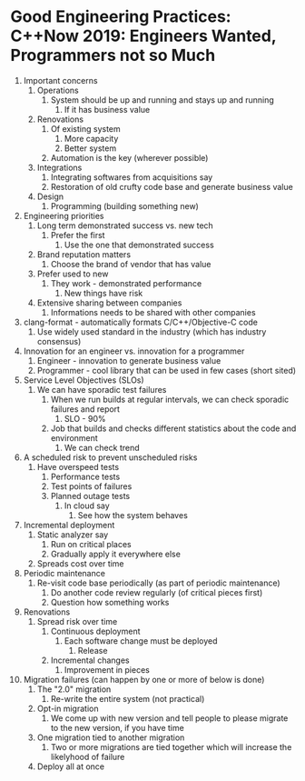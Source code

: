 # Good Engineering Practices: C++Now 2019: Engineers Wanted, Programmers not so Much #
1. Important concerns
	1. Operations
		1. System should be up and running and stays up and running
			1. If it has business value
	2. Renovations
		1. Of existing system
			1. More capacity
			2. Better system
		2. Automation is the key (wherever possible)
	3. Integrations
		1. Integrating softwares from acquisitions say
		2. Restoration of old crufty code base and generate business value
	4. Design
		1. Programming (building something new)
2. Engineering priorities
	1. Long term demonstrated success vs. new tech
		1. Prefer the first
			1. Use the one that demonstrated success
	2. Brand reputation matters
		1. Choose the brand of vendor that has value
	3. Prefer used to new
		1. They work - demonstrated performance
			1. New things have risk
	4. Extensive sharing between companies
		1. Informations needs to be shared with other companies
3. clang-format - automatically formats C/C++/Objective-C code
	1. Use widely used standard in the industry (which has industry consensus)
4. Innovation for an engineer vs. innovation for a programmer
	1. Engineer - innovation to generate business value
	2. Programmer - cool library that can be used in few cases (short sited)
5. Service Level Objectives (SLOs)
	1. We can have sporadic test failures
		1. When we run builds at regular intervals, we can check sporadic failures and report
			1. SLO - 90%
		2. Job that builds and checks different statistics about the code and environment
			1. We can check trend
6. A scheduled risk to prevent unscheduled risks
	1. Have overspeed tests
		1. Performance tests
		2. Test points of failures
		3. Planned outage tests
			1. In cloud say
				1. See how the system behaves
7. Incremental deployment
	1. Static analyzer say
		1. Run on critical places
		2. Gradually apply it everywhere else
	2. Spreads cost over time
8. Periodic maintenance
	1. Re-visit code base periodically (as part of periodic maintenance)
		1. Do another code review regularly (of critical pieces first)
		2. Question how something works
9. Renovations
	1. Spread risk over time
		1. Continuous deployment
			1. Each software change must be deployed
				1. Release
		2. Incremental changes
			1. Improvement in pieces
10. Migration failures (can happen by one or more of below is done)
	1. The "2.0" migration
		1. Re-write the entire system (not practical)
	2. Opt-in migration
		1. We come up with new version and tell people to please migrate to the new version, if you have time
	3. One migration tied to another migration
		1. Two or more migrations are tied together which will increase the likelyhood of failure
	4. Deploy all at once